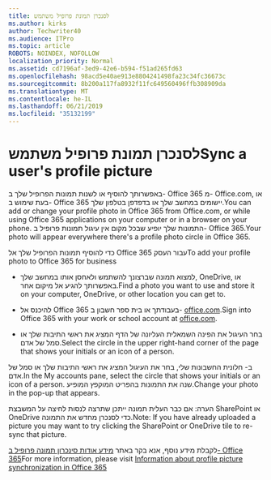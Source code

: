 ```yaml
---
title: לסנכרן תמונת פרופיל משתמש
ms.author: kirks
author: Techwriter40
ms.audience: ITPro
ms.topic: article
ROBOTS: NOINDEX, NOFOLLOW
localization_priority: Normal
ms.assetid: cd7196af-3ed9-42e6-b594-f51ad265fd63
ms.openlocfilehash: 98acd5e40ae913e8804241498fa23c34fc36673c
ms.sourcegitcommit: 8b200a117fa8932f11fc649560496ffb308909da
ms.translationtype: MT
ms.contentlocale: he-IL
ms.lasthandoff: 06/21/2019
ms.locfileid: "35132199"
---
```

# <a name="sync-a-users-profile-picture"></a><span data-ttu-id="1ddd4-102">לסנכרן תמונת פרופיל משתמש</span><span class="sxs-lookup"><span data-stu-id="1ddd4-102">Sync a user's profile picture</span></span>

<span data-ttu-id="1ddd4-103">באפשרותך להוסיף או לשנות תמונות הפרופיל שלך ב- Office 365 מ- Office.com, או בעת שימוש ב- Office 365 יישומים במחשב שלך או בדפדפן בטלפון שלך.</span><span class="sxs-lookup"><span data-stu-id="1ddd4-103">You can add or change your profile photo in Office 365 from Office.com, or while using Office 365 applications on your computer or in a browser on your phone.</span></span> <span data-ttu-id="1ddd4-104">התמונות שלך יופיע שבכל מקום אין עיגול תמונות פרופיל ב- Office 365.</span><span class="sxs-lookup"><span data-stu-id="1ddd4-104">Your photo will appear everywhere there's a profile photo circle in Office 365.</span></span>

<span data-ttu-id="1ddd4-105">כדי להוסיף תמונות הפרופיל שלך אל Office 365 עבור העסק</span><span class="sxs-lookup"><span data-stu-id="1ddd4-105">To add your profile photo to Office 365 for business</span></span>

- <span data-ttu-id="1ddd4-106">למצוא תמונה שברצונך להשתמש ולאחסן אותו במחשב שלך, OneDrive, או באפשרותך להגיע אל מיקום אחר.</span><span class="sxs-lookup"><span data-stu-id="1ddd4-106">Find a photo you want to use and store it on your computer, OneDrive, or other location you can get to.</span></span>

- <span data-ttu-id="1ddd4-107">להיכנס אל Office 365 בעבודתך או בית ספר חשבון ב- [office.com](http://www.office.com).</span><span class="sxs-lookup"><span data-stu-id="1ddd4-107">Sign into Office 365 with your work or school account at [office.com](http://www.office.com).</span></span>

- <span data-ttu-id="1ddd4-108">בחר העיגול את הפינה השמאלית העליונה של הדף המציג את ראשי התיבות שלך או סמל של אדם.</span><span class="sxs-lookup"><span data-stu-id="1ddd4-108">Select the circle in the upper right-hand corner of the page that shows your initials or an icon of a person.</span></span>

<span data-ttu-id="1ddd4-109">ב- חלונית החשבונות שלי, בחר את העיגול המציג את ראשי התיבות שלך או סמל של אדם.</span><span class="sxs-lookup"><span data-stu-id="1ddd4-109">In the My accounts pane, select the circle that shows your initials or an icon of a person.</span></span> <span data-ttu-id="1ddd4-110">שנה את התמונות בהפריט המוקפץ המופיע.</span><span class="sxs-lookup"><span data-stu-id="1ddd4-110">Change your photo in the pop-up that appears.</span></span>

<span data-ttu-id="1ddd4-111">הערה: אם כבר העלית תמונה ייתכן שתרצה לנסות לחיצה על המשבצת SharePoint או OneDrive כדי לסנכרן מחדש את התמונה.</span><span class="sxs-lookup"><span data-stu-id="1ddd4-111">Note: If you have already uploaded a picture you may want to try clicking the SharePoint or OneDrive tile to re-sync that picture.</span></span>

<span data-ttu-id="1ddd4-112">לקבלת מידע נוסף, אנא בקר באתר [מידע אודות סינכרון תמונה פרופיל ב- Office 365](https://support.office.com/article/information-about-profile-picture-synchronization-in-office-365-20594d76-d054-4af4-a660-401133e3d48a?ui=en-US&amp;rs=en-US&amp;ad=US)</span><span class="sxs-lookup"><span data-stu-id="1ddd4-112">For more information, please visit [Information about profile picture synchronization in Office 365](https://support.office.com/article/information-about-profile-picture-synchronization-in-office-365-20594d76-d054-4af4-a660-401133e3d48a?ui=en-US&amp;rs=en-US&amp;ad=US)</span></span>

